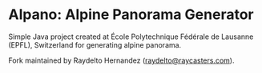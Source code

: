 # Alpano: Alpine Panorama Generator

Simple Java project created at École Polytechnique Fédérale de Lausanne (EPFL), Switzerland for generating alpine panorama.

Fork maintained by Raydelto Hernandez (raydelto@raycasters.com).
